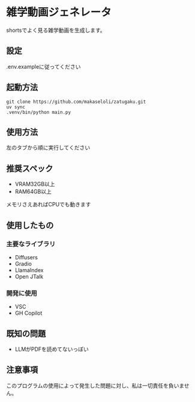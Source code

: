 # 雑学動画ジェネレータ
shortsでよく見る雑学動画を生成します。

## 設定
.env.exampleに従ってください

## 起動方法
```shell
git clone https://github.com/makaseloli/zatugaku.git
uv sync
.venv/bin/python main.py
```

## 使用方法
左のタブから順に実行してください

## 推奨スペック
- VRAM32GB以上
- RAM64GB以上
  
メモリさえあればCPUでも動きます

## 使用したもの
### 主要なライブラリ
- Diffusers
- Gradio
- LlamaIndex
- Open JTalk

### 開発に使用
- VSC
- GH Copilot

## 既知の問題
- LLMがPDFを読めてないっぽい

## 注意事項
このプログラムの使用によって発生した問題に対し、私は一切責任を負いません。
